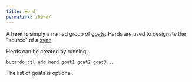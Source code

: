 ```yaml
---
title: Herd
permalink: /herd/
---
```


A **herd** is simply a named group of [goats](/goat "wikilink"). Herds are used to designate the "source" of a [sync](/sync "wikilink").

Herds can be created by running:

` bucardo_ctl add herd `<name>` goat1 goat2 goat3...`

The list of goats is optional.
